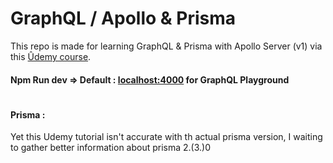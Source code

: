# GraphQL / Apollo & Prisma 
This repo is made for learning GraphQL & Prisma with Apollo Server (v1)
via this [Ûdemy course](https://www.udemy.com/course/graphql-bootcamp/). 
#### Npm Run dev => Default : [localhost:4000](http://localhost:4000/) for GraphQL Playground
#
#### Prisma :
Yet this Udemy tutorial isn't accurate with th actual prisma version, I waiting to gather better information about prisma 2.(3.)0 
